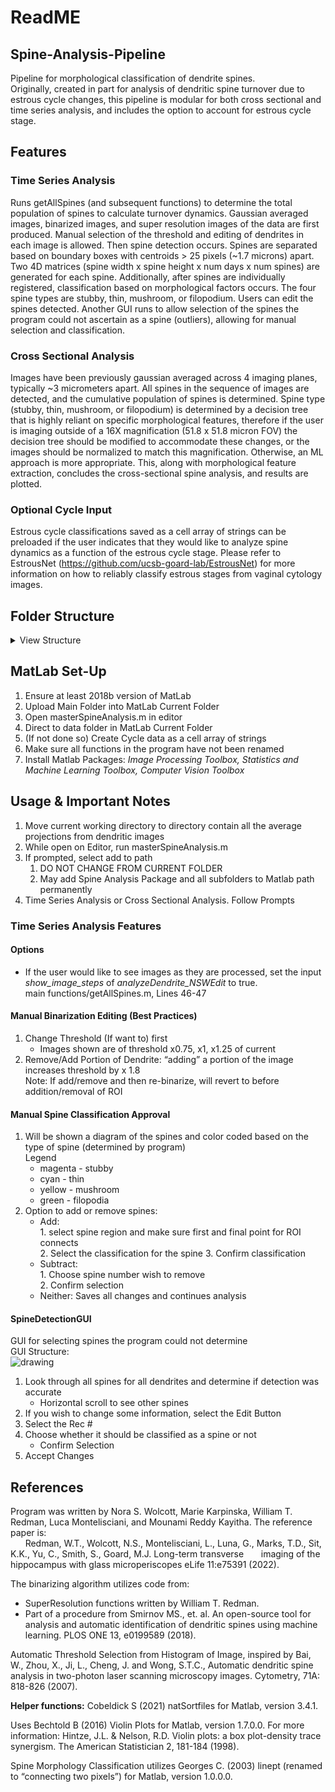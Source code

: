 # ReadME

## Spine-Analysis-Pipeline

Pipeline for morphological classification of dendrite spines.  
Originally, created in part for analysis of dendritic spine turnover due to estrous cycle changes, this pipeline is modular for both cross sectional and time series analysis, and includes the option to account for estrous cycle stage.

## Features

### Time Series Analysis
Runs getAllSpines (and subsequent functions) to determine the total population of spines to calculate turnover dynamics. Gaussian averaged images, binarized images, and super resolution images of the data are first produced. Manual selection of the threshold and editing of dendrites in each image is allowed. Then spine detection occurs. Spines are separated based on boundary boxes with centroids > 25 pixels (~1.7 microns) apart. Two 4D matrices (spine width x spine height x num days x num spines) are generated for each spine. Additionally, after spines are individually registered, classification based on morphological factors occurs. The four spine types are stubby, thin, mushroom, or filopodium. Users can edit the spines detected. Another GUI runs to allow selection of the spines the program could not ascertain as a spine (outliers), allowing for manual selection and classification.

### Cross Sectional Analysis

Images have been previously gaussian averaged across 4 imaging planes, typically ~3 micrometers apart. All spines in the sequence of images are detected, and the cumulative population of spines is determined. Spine type (stubby, thin, mushroom, or filopodium) is determined by a decision tree that is highly reliant on specific morphological features, therefore if the user is imaging outside of a 16X magnification (51.8 x 51.8 micron FOV) the decision tree should be modified to accommodate these changes, or the images should be normalized to match this magnification. Otherwise, an ML approach is more appropriate. This, along with morphological feature extraction, concludes the cross-sectional spine analysis, and results are plotted.

### Optional Cycle Input

Estrous cycle classifications saved as a cell array of strings can be preloaded if the user indicates that they would like to analyze spine dynamics as a function of the estrous cycle stage. Please refer to EstrousNet (https://github.com/ucsb-goard-lab/EstrousNet) for more information on how to reliably classify estrous stages from vaginal cytology images.

## Folder Structure

<details>
  <summary>View Structure</summary>
  
  ### Main Folder
  1. README.md
  2. Data Folder
     * ImagesforAnalysis.png
     * cycle.mat (i.e for estrous cycle)
     * binarized
       * binarized images
       * superresolution
            * superresolution images
        * data
          * original images
  3. SpineAnalysisPackage
      * .gitattributes
      * masterSpineAnalysis.m
      * main functions
          * getAllSpines.m
          * crossSectionalSpineAnalysis.m
          * analyzeDendrite_NSWEdit.m
      * subfunctions
          * violinplot.m
          * getManualSpines.m
          * binarizeMeanGausProjection_NSWEdit.m
          * natsortfiles
              * natsortfiles.m
              * natsort.m
              * license.txt
              * html
                  * natsortfiles_doc.html
          * ClassesAndHelpers
              * Violin_2.m
              * pixel_intersection.m
              * linept.m
              * getDendriteInfoClass.m
              * getSpineMorphologyClass.m
              * getFilteredImageClass.m
</details>

## MatLab Set-Up
1. Ensure at least 2018b version of MatLab 
2. Upload Main Folder into MatLab Current Folder
3. Open masterSpineAnalysis.m in editor
4. Direct to data folder in MatLab Current Folder
5. (If not done so) Create Cycle data as a cell array of strings
6. Make sure all functions in the program have not been renamed
7. Install Matlab Packages: _Image Processing Toolbox, Statistics and Machine Learning Toolbox, Computer Vision Toolbox_

## Usage & Important Notes
1. Move current working directory to directory contain all the average projections from dendritic images
2. While open on Editor, run masterSpineAnalysis.m
3. If prompted, select add to path
    1. DO NOT CHANGE FROM CURRENT FOLDER
    2. May add Spine Analysis Package and all subfolders to Matlab path permanently
4. Time Series Analysis or Cross Sectional Analysis. Follow Prompts

### Time Series Analysis Features
#### Options
* If the user would like to see images as they are processed, set the input 
              _show_image_steps_ of _analyzeDendrite_NSWEdit_ to true.
<br> main functions/getAllSpines.m, Lines 46-47 </br>



#### Manual Binarization Editing (Best Practices)
  1. Change Threshold (If want to) first
      * Images shown are of threshold x0.75, x1, x1.25 of current
  2. Remove/Add Portion of Dendrite: “adding” a portion of the image increases threshold by x 1.8
      <br> Note: If add/remove and then re-binarize, will revert to before addition/removal of ROI </br>

#### Manual Spine Classification Approval
1. Will be shown a diagram of the spines and color coded based on the type of spine (determined by program)
<br>Legend</br>
      * magenta - stubby
      * cyan - thin
      * yellow - mushroom
      * green - filopodia
2. Option to add or remove spines:
   * Add:
     <br> 1. select spine region and make sure first and final point for ROI connects  </br> 
        2. Select the classification for the spine
        3. Confirm classification
   * Subtract:
        <br> 1. Choose spine number wish to remove </br>
        2. Confirm selection
   * Neither: Saves all changes and continues analysis

#### SpineDetectionGUI
GUI for selecting spines the program could not determine  
    GUI Structure:
<br>![drawing](https://docs.google.com/drawings/d/1o0OSf1Kc4vRM7I8bdtr34yE2cf0N_oBoMo3K8hjxRKs/export/png)</br>
1. Look through all spines for all dendrites and determine if detection was accurate
   * Horizontal scroll to see other spines
3. If you wish to change some information, select the Edit Button
4. Select the Rec #
5. Choose whether it should be classified as a spine or not
    * Confirm Selection
6. Accept Changes

## References

Program was written by Nora S. Wolcott, Marie Karpinska, William T. Redman, Luca Montelisciani, and Mounami Reddy Kayitha. The reference paper is:  
    &nbsp;&nbsp;&nbsp;&nbsp;&nbsp;&nbsp;Redman, W.T., Wolcott, N.S., Montelisciani, L., Luna, G., Marks, T.D., Sit, K.K., Yu, C., Smith, S., Goard, M.J. Long-term transverse &nbsp;&nbsp;&nbsp;&nbsp;&nbsp;&nbsp;imaging of the hippocampus with glass microperiscopes eLife 11:e75391 (2022).

The binarizing algorithm utilizes code from:
  * SuperResolution functions written by William T. Redman.   
  * Part of a procedure from Smirnov MS., et. al. An open-source tool for analysis and automatic identification of dendritic spines using machine learning. PLOS ONE 13, e0199589 (2018). 
  

Automatic Threshold Selection from Histogram of Image, inspired by Bai, W., Zhou, X., Ji, L., Cheng, J. and Wong, S.T.C., Automatic dendritic spine analysis in two-photon laser scanning microscopy images. Cytometry, 71A: 818-826 (2007).  

**Helper functions:**
Cobeldick S (2021) natSortfiles for Matlab, version 3.4.1.  

Uses Bechtold B (2016) Violin Plots for Matlab, version 1.7.0.0. For more information: Hintze, J.L. & Nelson, R.D. Violin plots: a box plot-density trace synergism. The American Statistician 2, 181-184 (1998).  

Spine Morphology Classification utilizes Georges C. (2003) linept (renamed to “connecting two pixels”) for Matlab, version 1.0.0.0.  
